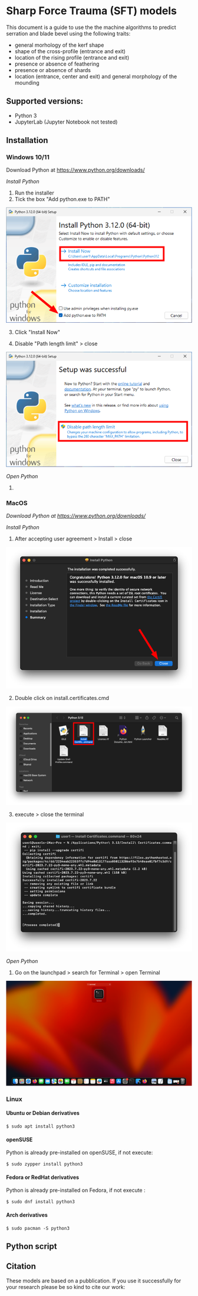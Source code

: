 # Sharp Force Trauma (SFT) models

This document is a guide to use the the machine algorithms to predict serration and blade bevel using the following traits:
- general morhology of the kerf shape
- shape of the cross-profile (entrance and exit)
- location of the rising profile (entrance and exit)
- presence or absence of feathering
- presence or absence of shards
- location (entrance, center and exit) and general morphology of the mounding


## Supported versions:

- Python 3 
- JupyterLab (Jupyter Notebook not tested)

## Installation 
### Windows 10/11
Download Python at https://www.python.org/downloads/ 

*Install Python*
1. Run the installer
2. Tick the box "Add python.exe to PATH"

![Alt text](image-1.png)

3. Click "Install Now"


4. Disable "Path length limit" > close

![Alt text](image-2.png)

*Open Python*

1.

### MacOS
*Download Python at https://www.python.org/downloads/*
 
*Install Python* 
1. After accepting user agreement > Install > close

![Alt text](image-3.png)

2. Double click on install.certificates.cmd 

![Alt text](image-4.png)

3. execute > close the terminal 

![Alt text](image-5.png)

*Open Python*
1. Go on the launchpad > search for Terminal > open Terminal

![Alt text](image-6.png)


### Linux


#### Ubuntu or Debian derivatives

```
$ sudo apt install python3
````
#### openSUSE
Python is already pre-installed on openSUSE, if not execute:
```
$ sudo zypper install python3
```
#### Fedora or RedHat derivatives
Python is already pre-installed on Fedora, if not execute :
```
$ sudo dnf install python3
```
#### Arch derivatives
```
$ sudo pacman -S python3
```

## Python script

## Citation 
These models are based on a pubblication. If you use it successfully for your research please be so kind to cite our work:


